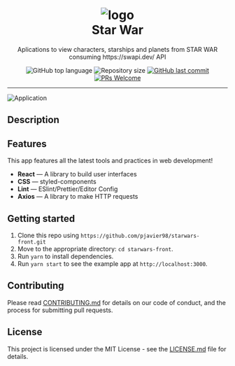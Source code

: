<h1 align="center">
<br>
  <img alt="logo" src="../starwars-front/src/assets/logo.png" />
<br>
Star War
</h1>

<p align="center">Aplications to view characters, starships and planets from STAR WAR consuming https://swapi.dev/ API </p>

<p align="center">
  <img alt="GitHub top language" src="https://img.shields.io/github/languages/top/pjavier98/starwars-front">

  <img alt="Repository size" src="https://img.shields.io/github/repo-size/pjavier98/starwars-front">

  <a href="https://github.com/pjavier98/starwars-front/commits/master">
    <img alt="GitHub last commit" src="https://img.shields.io/github/last-commit/pjavier98/github-explorer">
  </a>

  <a href="http://makeapullrequest.com">
    <img src="https://img.shields.io/badge/PRs-welcome-brightgreen.svg?style=flat-square" alt="PRs Welcome">
  </a>

</p>

<hr />

<img alt="Application" src="../starwars-front/src/assets/starwar-front.png" />

## Description


## Features

This app features all the latest tools and practices in web development!

- **React** — A library to build user interfaces
- **CSS** — styled-components
- **Lint** — ESlint/Prettier/Editor Config
- **Axios** — A library to make HTTP requests

## Getting started
1. Clone this repo using `https://github.com/pjavier98/starwars-front.git`
2. Move to the appropriate directory: `cd starwars-front`.<br />
3. Run `yarn` to install dependencies.<br />
4. Run `yarn start` to see the example app at `http://localhost:3000`.

## Contributing

Please read [CONTRIBUTING.md](CONTRIBUTING.md) for details on our code of conduct, and the process for submitting pull requests.

## License

This project is licensed under the MIT License - see the [LICENSE.md](LICENSE.md) file for details.
